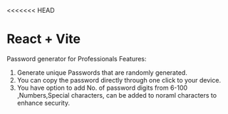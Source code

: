 <<<<<<< HEAD
# React + Vite
Password generator for Professionals 
Features:
1. Generate unique Passwords that are randomly generated.
2. You can copy the password directly through one click to your device.
3. You have option to add No. of password digits from 6-100 ,Numbers,Special characters, can be added to noraml characters to enhance security.
